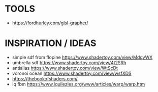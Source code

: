# TOOLS

- https://fordhurley.com/glsl-grapher/

# INSPIRATION / IDEAS

- simple sdf from flopine https://www.shadertoy.com/view/MddyWX
- umbrella sdf https://www.shadertoy.com/view/4t2SRh
- antialias https://www.shadertoy.com/view/WtScDt
- voronoi ocean https://www.shadertoy.com/view/wsfXDS
- https://thebookofshaders.com/
- iq fbm https://www.iquilezles.org/www/articles/warp/warp.htm
